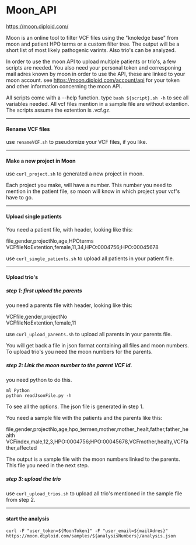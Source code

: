 # Moon_API
https://moon.diploid.com/

Moon is an online tool to filter VCF files using the "knoledge base" from moon and patient HPO terms or a custom filter tree. The output will be a short list of most likely pathogenic varints. Also trio's can be analyzed.

In order to use the moon API to upload multiple patients or trio's, a few scripts are needed. 
You also need your personal token and corresponing mail adres known by moon in order to use the API, these are linked to your moon account.
see https://moon.diploid.com/account/api for your token and other information concerning the moon API.

All scripts come with a --help function. type ``` bash ${script}.sh -h ``` to see all variables needed.
All vcf files mention in a sample file are without extention. 
The scripts assume the extention is .vcf.gz.
___________________________________________________________________
#### Rename VCF files
use ``` renameVCF.sh ``` to pseudomize your VCF files, if you like.

____________________________________________________________________
#### Make a new project in Moon
use ```curl_project.sh``` to generated a new project in  moon.

Each project you make, will have a number. This number you need to mention in the patient file, so moon will know in which project your vcf's have to go.

___________________________________________________________________
#### Upload single patients
You need a patient file, with header, looking like this:

file,gender,projectNo,age,HPOterms                                                                                    
VCFfileNoExtention,female,11,34,HPO:0004756;HPO:00045678

use ```curl_single_patients.sh``` to upload all patients in your patient file.

__________________________________________________________________
#### Upload trio's
##### step 1: first upload the parents
you need a parents file with header, looking like this:

VCFfile,gender,projectNo                                                                    
VCFfileNoExtention,female,11

use ```curl_upload_parents.sh``` to upload all parents in your parents file.

You will get back a file in json format containing all files and moon numbers. To upload trio's you need the moon numbers for the parents.

##### step 2: Link the moon number to the parent VCF id.
you need python to do this.
```
ml Python
python readJsonFile.py -h
```
To see all the options. The json file is generated in step 1.

You need a sample file with the patients and the parents like this:

file,gender,projectNo,age,hpo_termen,mother,mother_healt,father,father_health
VCFindex,male,12,3,HPO:0004756;HPO:00045678,VCFmother,healty,VCFfather,affected

The output is a sample file with the moon numbers linked to the parents. This file you need in the next step. 

##### step 3: upload the trio


use ```curl_upload_trios.sh``` to upload all trio's mentioned in the sample file from step 2.

____________________________________________________________________

#### start the analysis

```
curl -F "user_token=${MoonToken}" -F "user_email=${mailAdres}" https://moon.diploid.com/samples/${analysisNumbers}/analysis.json
```

